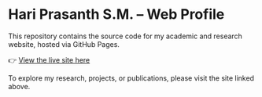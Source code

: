# Hari Prasanth S.M. – Web Profile

This repository contains the source code for my academic and research website, hosted via GitHub Pages.

👉 [View the live site here](https://hariprasanth-sm.github.io/)

To explore my research, projects, or publications, please visit the site linked above.
